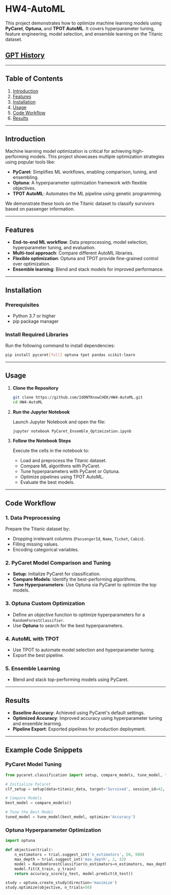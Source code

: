 # HW4-AutoML

This project demonstrates how to optimize machine learning models using **PyCaret**, **Optuna**, and **TPOT AutoML**. It covers hyperparameter tuning, feature engineering, model selection, and ensemble learning on the Titanic dataset.

## [GPT History](https://chatgpt.com/share/675917ea-a1b0-800c-81b5-2620a592d226)

---

## Table of Contents

1. [Introduction](#introduction)
2. [Features](#features)
3. [Installation](#installation)
4. [Usage](#usage)
5. [Code Workflow](#code-workflow)
6. [Results](#results)

---

## Introduction

Machine learning model optimization is critical for achieving high-performing models. This project showcases multiple optimization strategies using popular tools like:

- **PyCaret**: Simplifies ML workflows, enabling comparison, tuning, and ensembling.
- **Optuna**: A hyperparameter optimization framework with flexible objectives.
- **TPOT AutoML**: Automates the ML pipeline using genetic programming.

We demonstrate these tools on the Titanic dataset to classify survivors based on passenger information.

---

## Features

- **End-to-end ML workflow**: Data preprocessing, model selection, hyperparameter tuning, and evaluation.
- **Multi-tool approach**: Compare different AutoML libraries.
- **Flexible optimization**: Optuna and TPOT provide fine-grained control over optimization.
- **Ensemble learning**: Blend and stack models for improved performance.

---

## Installation

### Prerequisites

- Python 3.7 or higher
- pip package manager

### Install Required Libraries

Run the following command to install dependencies:

```bash
pip install pycaret[full] optuna tpot pandas scikit-learn
```

---

## Usage

1. **Clone the Repository**

   ```bash
   git clone https://github.com/IdONTKnowCHEK/HW4-AutoML.git
   cd HW4-AutoML
   ```

2. **Run the Jupyter Notebook**

   Launch Jupyter Notebook and open the file:

   ```bash
   jupyter notebook PyCaret_Ensemble_Optimization.ipynb
   ```

3. **Follow the Notebook Steps**

   Execute the cells in the notebook to:
   - Load and preprocess the Titanic dataset.
   - Compare ML algorithms with PyCaret.
   - Tune hyperparameters with PyCaret or Optuna.
   - Optimize pipelines using TPOT AutoML.
   - Evaluate the best models.

---

## Code Workflow

### 1. Data Preprocessing

Prepare the Titanic dataset by:
- Dropping irrelevant columns (`PassengerId`, `Name`, `Ticket`, `Cabin`).
- Filling missing values.
- Encoding categorical variables.

### 2. PyCaret Model Comparison and Tuning

- **Setup**: Initialize PyCaret for classification.
- **Compare Models**: Identify the best-performing algorithms.
- **Tune Hyperparameters**: Use Optuna via PyCaret to optimize the top models.

### 3. Optuna Custom Optimization

- Define an objective function to optimize hyperparameters for a `RandomForestClassifier`.
- Use **Optuna** to search for the best hyperparameters.

### 4. AutoML with TPOT

- Use TPOT to automate model selection and hyperparameter tuning.
- Export the best pipeline.

### 5. Ensemble Learning

- Blend and stack top-performing models using PyCaret.

---

## Results

- **Baseline Accuracy**: Achieved using PyCaret's default settings.
- **Optimized Accuracy**: Improved accuracy using hyperparameter tuning and ensemble learning.
- **Pipeline Export**: Exported pipelines for production deployment.

---

## Example Code Snippets

### PyCaret Model Tuning

```python
from pycaret.classification import setup, compare_models, tune_model, finalize_model

# Initialize PyCaret
clf_setup = setup(data=titanic_data, target='Survived', session_id=42, silent=True)

# Compare Models
best_model = compare_models()

# Tune the Best Model
tuned_model = tune_model(best_model, optimize='Accuracy')
```

### Optuna Hyperparameter Optimization

```python
import optuna

def objective(trial):
    n_estimators = trial.suggest_int('n_estimators', 50, 500)
    max_depth = trial.suggest_int('max_depth', 2, 32)
    model = RandomForestClassifier(n_estimators=n_estimators, max_depth=max_depth, random_state=42)
    model.fit(X_train, y_train)
    return accuracy_score(y_test, model.predict(X_test))

study = optuna.create_study(direction='maximize')
study.optimize(objective, n_trials=50)
```
